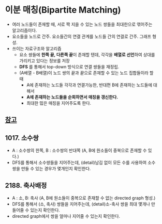# 이분 매칭(Bipartite Matching)
- 여러 노드들이 존재할 때, 서로 짝 지을 수 있는 노드 쌍들을 최대한으로 엮어주는 알고리즘이다.
- 요소들을 노드로 간주. 요소들간의 연결 관계를 노드들 간의 연결로 간주. 그래프 형성.
- 쓰이는 자료구조와 알고리즘
  - 요소 쌍들에 **한쪽 끝, 다른쪽 끝**이 존재할 텐데, 각각을 **배열로 선언**하여 상대를 가리키고 있다는 정보를 저장
  - **DFS** 를 통해서 top-down 방식으로 연결 쌍들을 재정립.
  - (A배열 - B배열)이 노드 쌍의 끝과 끝으로 존재할 수 있는 노드 집합들이라 할 때
    - A에 존재하는 노드들 각각과 연결가능한, 반대편 B에 존재하는 노드들에 대해서
    - **A에 존재하는 노드들을 순회하면서 매칭을 갱신한다.**
    - 최대한 많은 매칭을 지어주도록 한다.

## [참고](https://blog.naver.com/kks227/220807541506)

## 1017. 소수쌍
  - A : 소수쌍의 한쪽, B : 소수쌍의 반대쪽 (A, B에 원소들이 중복으로 존재할 수 있다.)
  - DFS를 통해서 소수쌍들을 지어주는데, (detail)남김 없이 모든 수를 사용하여 소수쌍을 만들 수 있는 경우가 몇개인지 확인한다.

## 2188. 축사배정
  - A : 소, B: 축사 (A, B에 원소들이 중복으로 존재할 수 없는 directed graph 형성.)
  - DFS를 통해서 (소, 축사) 쌍들을 지어주는데, (detail)소-축사 쌍을 최대 몇개나 만들어줄 수 있는지 확인한다.
  - directed graph에서 쌍을 얼마나 지어줄 수 있는지 확인한다.
